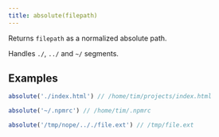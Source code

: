 ```yaml
---
title: absolute(filepath)
---
```


Returns `filepath` as a normalized absolute path.

Handles `./`, `../` and `~/` segments.

## Examples

```js
absolute('./index.html') // /home/tim/projects/index.html

absolute('~/.npmrc') // /home/tim/.npmrc

absolute('/tmp/nope/.././file.ext') // /tmp/file.ext
```

